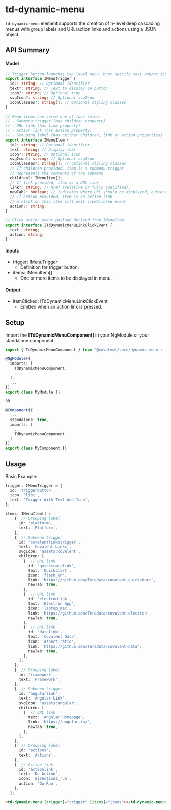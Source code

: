 # td-dynamic-menu

`td-dynamic-menu` element supports the creation of n-level deep cascading menus with
group labels and URL/action links and actions using a JSON object.

## API Summary

#### Model

```typescript
// Trigger button launches top level menu. Must specify text and/or icon.
export interface IMenuTrigger {
  id?: string; // Optional identifier
  text?: string; // Text to display on button
  icon?: string; // Optional icon
  svgIcon?: string; // Optional svgIcon
  iconClasses?: string[]; // Optional styling classes
}

// Menu items can serve one of four roles:
// - Submenu trigger (has children property)
// - URL link (has link property)
// - Action link (has action property)
// - Grouping label (has neither children, link or action properties)
export interface IMenuItem {
  id?: string; // Optional identifier
  text: string; // Display text
  icon?: string; // Optional icon
  svgIcon?: string; // Optional svgIcon
  iconClasses?: string[]; // Optional styling classes
  // If children provided, item is a submenu trigger
  // Represents the contents of the submenu
  children?: IMenuItem[];
  // If link provided, item is a URL link
  link?: string; // href (relative or fully qualified).
  newTab?: boolean; // Indicates where URL should be displayed, current or new browser tab
  // If action provided, item is an action link
  // A click on this item will emit itemClicked event
  action?: string;
}

// Click action event payload derived from IMenuItem
export interface ITdDynamicMenuLinkClickEvent {
  text: string;
  action: string;
}
```

#### Inputs

- trigger: IMenuTrigger
  - Definition for trigger button.
- items: IMenuItem[]
  - One or more items to be displayed in menu.

#### Output

- itemClicked: ITdDynamicMenuLinkClickEvent
  - Emitted when an action link is pressed.

## Setup

Import the **[TdDynamicMenuComponent]** in your NgModule or your standalone component:

```typescript
import { TdDynamicMenuComponent } from '@covalent/core/dynamic-menu';

@NgModule({
  imports: [
    TdDynamicMenuComponent,
    ...
  ],
  ...
})
export class MyModule {}

OR

@Component({
  ...
  standalone: true,
  imports: [
    ...
    TdDynamicMenuComponent
  ]
})
export class MyComponent {}
```

## Usage

Basic Example:

```typescript
trigger: IMenuTrigger = {
  id: 'triggerbutton',
  icon: 'list',
  text: 'Trigger With Text And Icon',
};

items: IMenuItem[] = [
    {  // Grouping label
      id: 'platform',
      text: 'Platform',
    },
    {  // Submenu trigger
      id: 'covalentlinkstrigger',
      text: 'Covalent Links',
      svgIcon: 'assets:covalent',
      children: [
        {  // URL link
          id: 'quickstartlink',
          text: 'Quickstart',
          icon: 'flash_on',
          link: 'https://github.com/Teradata/covalent-quickstart',
          newTab: true,
        },
        {  // URL link
          id: 'electronlink',
          text: 'Electron App',
          icon: 'laptop_mac',
          link: 'https://github.com/Teradata/covalent-electron',
          newTab: true,
        },
        {  // URL link
          id: 'datalink',
          text: 'Covalent Data',
          icon: 'aspect_ratio',
          link: 'https://github.com/Teradata/covalent-data',
          newTab: true,
        },
      ],
    },
    {  // Grouping label
      id: 'framework',
      text: 'Framework',
    },
    {  // Submenu trigger
      id: 'angularlink',
      text: 'Angular Link',
      svgIcon: 'assets:angular',
      children: [
        {  // URL link
          text: 'Angular Homepage',
          link: 'https://angular.io/',
          newTab: true,
        },
      ],
    },
    {  // Grouping label
      id: 'actions',
      text: 'Actions',
    },
    {  // Action link
      id: 'actionlink',
      text: 'Do Action',
      icon: 'directions_run',
      action: 'Go Run',
    },
  ];
```

```html
<td-dynamic-menu [trigger]="trigger" [items]="items"></td-dynamic-menu>
```

